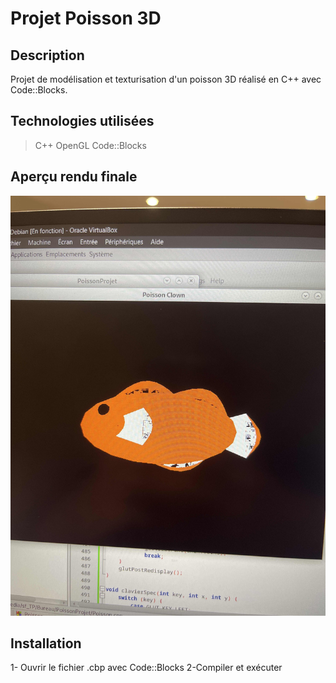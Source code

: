 # Projet Poisson 3D
## Description
Projet de modélisation et texturisation d'un poisson 3D réalisé en C++ avec Code::Blocks.

## Technologies utilisées
> C++
> OpenGL
> Code::Blocks

## Aperçu rendu finale
![Aperçu du poisson](Poisson.jpg)

## Installation
1- Ouvrir le fichier .cbp avec Code::Blocks
2-Compiler et exécuter
